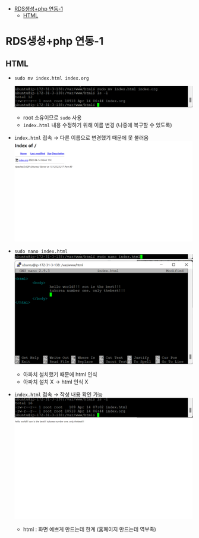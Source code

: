 - [RDS생성+php 연동-1](#rds생성php-연동-1)
  - [HTML](#html)

# RDS생성+php 연동-1

## HTML

- `sudo mv index.html index.org`

  ![](imgs/img12.png)

  - root 소유이므로 `sudo` 사용
  - `index.html` 내용 수정하기 위해 이름 변경 (나중에 복구할 수 있도록)

- `index.html` 접속 → 다른 이름으로 변경했기 때문에 못 불러옴
  ![](imgs/img13.png)
- `sudo nano index.html`
  ![](imgs/img14.png)
  ![](imgs/img15.png)
  - 아파치 설치했기 때문에 html 인식
  - 아파치 설치 X → html 인식 X
- `index.html` 접속 → 작성 내용 확인 가능
  ![](imgs/img16.png)
  ![](imgs/img17.png)
  - html : 화면 예쁘게 만드는데 한계 (홈페이지 만드는데 역부족)
